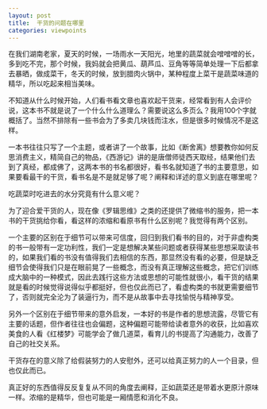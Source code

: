 ```yaml
---
layout: post
title:  干货的问题在哪里
categories: viewpoints
---
```

在我们湖南老家，夏天的时候，一场雨水一天阳光，地里的蔬菜就会噌噌噌的长，多到吃不完，那个时候，我妈就会把黄瓜、葫芦瓜、豆角等等简单处理一下后都拿去暴晒，做成菜干，冬天的时候，放到腊肉火锅中，某种程度上菜干是蔬菜味道的精华，所以吃起来相当美味。

不知道从什么时候开始，人们看书看文章也喜欢起干货来，经常看到有人会评价说，这本书不就是说了一个什么什么道理么？需要说这么多页么？我用100个字就概括了。当然不排除有一些书会为了多卖几块钱而注水，但是很多时候情况不是这样。

一本书往往只写了一个主题，或者讲了一个故事，比如《断舍离》想要教你如何反思消费主义，精简自己的物品，《西游记》讲的是唐僧师徒西天取经，结果他们去到了真经，都成佛了，这两本书的书名都很好，看书名就知道了书的主要意思，如果要看最干的干货，看书名是不是就足够了呢？阐释和详述的意义到底在哪里呢？

吃蔬菜时吃进去的水分究竟有什么意义呢？

为了迎合爱干货的人，现在像《罗辑思维》之类的还提供了微缩书的服务，把一本书的干货挑给你看，看这样的浓缩和看原书有什么区别呢？我觉得有两个区别。

一个主要的区别在于细节可以带来可信度，回归到我们看书的目的，对于非虚构类的书一般带有一定功利性，我们一定是想解决某些问题或者获得某些思想采取读书的，如果我们看的书没有值得我们去相信的东西，那显然没有看的必要，但是缺乏细节会使得我们只是在眼前晃了一些概念，而没有真正理解这些概念，把它们训练成大脑中的一种模式，因此去践行这些方法或思想的可能性就很小，看干货的结果就是看的时候觉得说得似乎都挺好，但也仅此而已了，看虚构类的书就更需要细节了，否则就完全沦为了装逼行为，而不是从故事中去寻找愉悦与精神享受。

另外一个区别在于细节带来的意外启发，一本好的书是作者的思想流露，尽管它有主要的话题，但作者往往也会偏题，这种偏题可能带给读者意外的收获，比如喜欢美食的人看《红楼梦》可能学会了做几道菜，看育儿的书提高了沟通能力，改善了自己的社交关系。

干货存在的意义除了给假装努力的人安慰外，还可以给真正努力的人一个目录，但也仅此而已。

真正好的东西值得反反复复从不同的角度去阐释，正如蔬菜还是带着水更原汁原味一样。浓缩的是精华，但也可能是一厢情愿和消化不良。